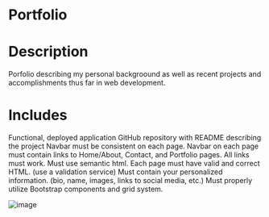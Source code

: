 # Portfolio

# Description 
Porfolio describing my personal backgroound as well as recent projects and accomplishments thus far in web development. 

# Includes 
Functional, deployed application
GitHub repository with README describing the project
Navbar must be consistent on each page.
Navbar on each page must contain links to Home/About, Contact, and Portfolio pages.
All links must work.
Must use semantic html.
Each page must have valid and correct HTML. (use a validation service)
Must contain your personalized information. (bio, name, images, links to social media, etc.)
Must properly utilize Bootstrap components and grid system.

![image](https://user-images.githubusercontent.com/63617922/87368337-696a1380-c54b-11ea-8087-1837598b7e8d.png)
